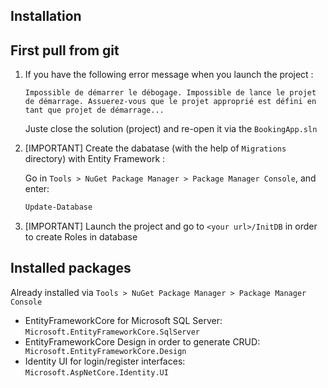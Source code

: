 ## Installation

## First pull from git
1. If you have the following error message when you launch the project : 
    ```
    Impossible de démarrer le débogage. Impossible de lance le projet de démarrage. Assuerez-vous que le projet approprié est défini en tant que projet de démarrage... 
    ```
    Juste close the solution (project) and re-open it via the ` BookingApp.sln `

2. [IMPORTANT] Create the dabatase (with the help of ` Migrations ` directory) with Entity Framework :

    Go in ` Tools > NuGet Package Manager > Package Manager Console `, and enter:
    ```powershell
    Update-Database
    ```
    
3. [IMPORTANT] Launch the project and go to ` <your url>/InitDB ` in order to create Roles in database

## Installed packages
Already installed via ` Tools > NuGet Package Manager > Package Manager Console `

- EntityFrameworkCore for Microsoft SQL Server: ` Microsoft.EntityFrameworkCore.SqlServer `
- EntityFrameworkCore Design in order to generate CRUD: `  Microsoft.EntityFrameworkCore.Design `
- Identity UI for login/register interfaces: ` Microsoft.AspNetCore.Identity.UI `
